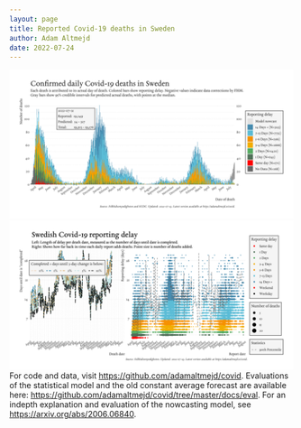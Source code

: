 ```yaml
---
layout: page
title: Reported Covid-19 deaths in Sweden
author: Adam Altmejd
date: 2022-07-24
---
```


![Graph of Swedish Covid-19 deaths with reporting delay.](deaths_lag_sweden_2022-07-24.png "Swedish Covid-19 deaths.")
![Graph of Swedish Covid-19 reporting delay in daily deaths.](lag_trend_sweden_2022-07-24.png "Trend in Swedish Covid-19 mortality reporting delay.")
For code and data, visit <https://github.com/adamaltmejd/covid>.
Evaluations of the statistical model and the old constant average forecast are available here: <https://github.com/adamaltmejd/covid/tree/master/docs/eval>.
For an indepth explanation and evaluation of the nowcasting model, see <https://arxiv.org/abs/2006.06840>.
